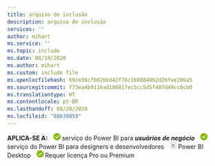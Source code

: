```yaml
---
title: arquivo de inclusão
description: arquivo de inclusão
services: ''
author: mihart
ms.service: ''
ms.topic: include
ms.date: 08/19/2020
ms.author: mihart
ms.custom: include file
ms.openlocfilehash: 69ce36cfb02bbd42f70c1b80849b2d26fee206a5
ms.sourcegitcommit: f73ea4b9116ad186817ec5cc5d5f487d49cc0cb0
ms.translationtype: HT
ms.contentlocale: pt-BR
ms.lasthandoff: 08/20/2020
ms.locfileid: "88639059"
---
```

<Token>**APLICA-SE A:** ![sim](media/yes.png)serviço do Power BI para ***usuários de negócio*** ![sim](media/yes.png)serviço do Power BI para designers e desenvolvedores ![não](media/no.png)Power BI Desktop ![sim](media/yes.png)Requer licença Pro ou Premium </Token>
